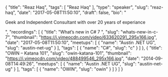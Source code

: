 {
  "title": "Reaz Haq",
  "tags": [
    "Reaz Haq"
  ],
  "type": "speaker",
  "slug": "reaz-haq",
  "date": "2017-05-08T11:50:10",
  "draft": false,
  "bio": "<p>Geek and Independent Consultant with over 20 years of experiance</p>",
  "recordings": [
    {
      "title": "What’s new in C# 7 ",
      "slug": "whats-new-in-c-7",
      "thumbnail": "https://i.vimeocdn.com/video/633620291_295x166.jpg",
      "date": "2017-05-08T11:50:10",
      "meetups": [
        {
          "name": "Austin .NET UG",
          "slug": "austin-net-ug"
        }
      ],
      "tags": [
        {
          "name": "C#",
          "slug": "c"
        }
      ]
    },
    {
      "title": "OWIN – Katana 101",
      "slug": "owin-katana-101",
      "thumbnail": "https://i.vimeocdn.com/video/488499546_295x166.jpg",
      "date": "2014-09-08T14:49:26",
      "meetups": [
        {
          "name": "Austin .NET UG",
          "slug": "austin-net-ug"
        }
      ],
      "tags": [
        {
          "name": "OWIN",
          "slug": "owin"
        }
      ]
    }
  ]
}